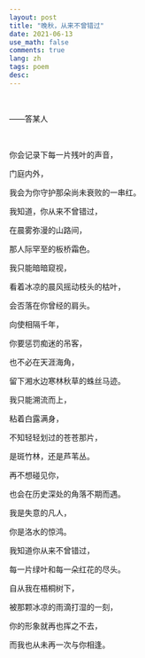 ```yaml
---
layout: post
title: "晚秋，从来不曾错过"
date: 2021-06-13
use_math: false
comments: true
lang: zh
tags: poem
desc: 
---
```


<br>

——答某人

<br>

你会记录下每一片残叶的声音，

门庭内外，

我会为你守护那朵尚未衰败的一串红。

我知道，你从来不曾错过，

在晨雾弥漫的山路间，

那人际罕至的板桥霜色。

我只能暗暗窥视，

看着冰凉的晨风摇动枝头的枯叶，

会否落在你曾经的肩头。

向使相隔千年，

你要惩罚痴迷的吊客，

也不必在天涯海角，

留下湘水边寒林秋草的蛛丝马迹。

我只能溯流而上，

粘着白露满身，

不知轻轻划过的苍苍那片，

是斑竹林，还是芦苇丛。



再不想碰见你，

也会在历史深处的角落不期而遇。

我是失意的凡人，

你是洛水的惊鸿。

我知道你从来不曾错过，

每一片绿叶和每一朵红花的尽头。

自从我在梧桐树下，

被那颗冰凉的雨滴打湿的一刻，

你的形象就再也挥之不去，

而我也从未再一次与你相逢。